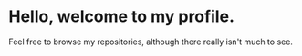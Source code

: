 # Hello, welcome to my profile.

Feel free to browse my repositories, although there really isn't much to see.
